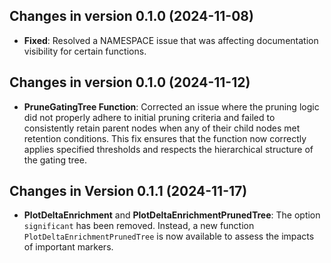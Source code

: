 ## Changes in version 0.1.0 (2024-11-08)

- **Fixed**: Resolved a NAMESPACE issue that was affecting documentation visibility for certain functions.

## Changes in version 0.1.0 (2024-11-12)

- **PruneGatingTree Function**: Corrected an issue where the pruning logic did not properly adhere to initial pruning criteria and failed to consistently retain parent nodes when any of their child nodes met retention conditions. This fix ensures that the function now correctly applies specified thresholds and respects the hierarchical structure of the gating tree.


## Changes in Version 0.1.1 (2024-11-17)

- **PlotDeltaEnrichment** and **PlotDeltaEnrichmentPrunedTree**: The option `significant` has been removed. Instead, a new function `PlotDeltaEnrichmentPrunedTree` is now available to assess the impacts of important markers.